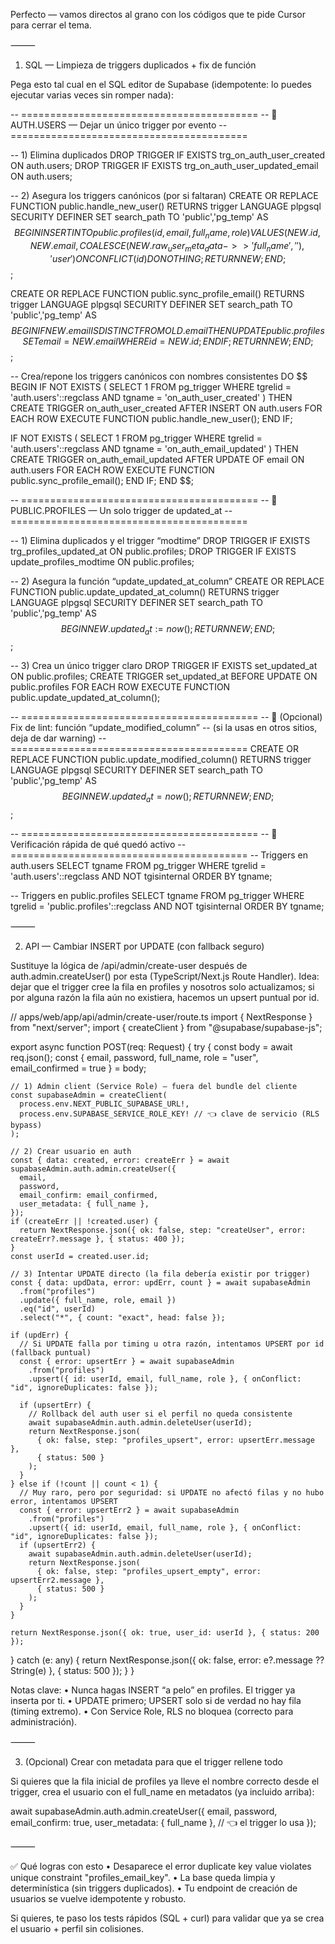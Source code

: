 Perfecto — vamos directos al grano con los códigos que te pide Cursor para cerrar el tema.

⸻

1) SQL — Limpieza de triggers duplicados + fix de función

Pega esto tal cual en el SQL editor de Supabase (idempotente: lo puedes ejecutar varias veces sin romper nada):

-- =========================================
-- 🔹 AUTH.USERS — Dejar un único trigger por evento
-- =========================================

-- 1) Elimina duplicados
DROP TRIGGER IF EXISTS trg_on_auth_user_created       ON auth.users;
DROP TRIGGER IF EXISTS trg_on_auth_user_updated_email ON auth.users;

-- 2) Asegura los triggers canónicos (por si faltaran)
CREATE OR REPLACE FUNCTION public.handle_new_user()
RETURNS trigger
LANGUAGE plpgsql
SECURITY DEFINER
SET search_path TO 'public','pg_temp'
AS $$
BEGIN
  INSERT INTO public.profiles (id, email, full_name, role)
  VALUES (NEW.id, NEW.email, COALESCE(NEW.raw_user_meta_data->>'full_name',''), 'user')
  ON CONFLICT (id) DO NOTHING;
  RETURN NEW;
END;
$$;

CREATE OR REPLACE FUNCTION public.sync_profile_email()
RETURNS trigger
LANGUAGE plpgsql
SECURITY DEFINER
SET search_path TO 'public','pg_temp'
AS $$
BEGIN
  IF NEW.email IS DISTINCT FROM OLD.email THEN
    UPDATE public.profiles SET email = NEW.email WHERE id = NEW.id;
  END IF;
  RETURN NEW;
END;
$$;

-- Crea/repone los triggers canónicos con nombres consistentes
DO $$
BEGIN
  IF NOT EXISTS (
    SELECT 1 FROM pg_trigger
    WHERE tgrelid = 'auth.users'::regclass AND tgname = 'on_auth_user_created'
  ) THEN
    CREATE TRIGGER on_auth_user_created
      AFTER INSERT ON auth.users
      FOR EACH ROW EXECUTE FUNCTION public.handle_new_user();
  END IF;

  IF NOT EXISTS (
    SELECT 1 FROM pg_trigger
    WHERE tgrelid = 'auth.users'::regclass AND tgname = 'on_auth_email_updated'
  ) THEN
    CREATE TRIGGER on_auth_email_updated
      AFTER UPDATE OF email ON auth.users
      FOR EACH ROW EXECUTE FUNCTION public.sync_profile_email();
  END IF;
END $$;


-- =========================================
-- 🔹 PUBLIC.PROFILES — Un solo trigger de updated_at
-- =========================================

-- 1) Elimina duplicados y el trigger “modtime”
DROP TRIGGER IF EXISTS trg_profiles_updated_at  ON public.profiles;
DROP TRIGGER IF EXISTS update_profiles_modtime ON public.profiles;

-- 2) Asegura la función “update_updated_at_column”
CREATE OR REPLACE FUNCTION public.update_updated_at_column()
RETURNS trigger
LANGUAGE plpgsql
SECURITY DEFINER
SET search_path TO 'public','pg_temp'
AS $$
BEGIN
  NEW.updated_at := now();
  RETURN NEW;
END;
$$;

-- 3) Crea un único trigger claro
DROP TRIGGER IF EXISTS set_updated_at ON public.profiles;
CREATE TRIGGER set_updated_at
  BEFORE UPDATE ON public.profiles
  FOR EACH ROW EXECUTE FUNCTION public.update_updated_at_column();


-- =========================================
-- 🔹 (Opcional) Fix de lint: función “update_modified_column”
--    (si la usas en otros sitios, deja de dar warning)
-- =========================================
CREATE OR REPLACE FUNCTION public.update_modified_column()
RETURNS trigger
LANGUAGE plpgsql
SECURITY DEFINER
SET search_path TO 'public','pg_temp'
AS $$
BEGIN
  NEW.updated_at = now();
  RETURN NEW;
END;
$$;


-- =========================================
-- 🔎 Verificación rápida de qué quedó activo
-- =========================================
-- Triggers en auth.users
SELECT tgname
FROM pg_trigger
WHERE tgrelid = 'auth.users'::regclass AND NOT tgisinternal
ORDER BY tgname;

-- Triggers en public.profiles
SELECT tgname
FROM pg_trigger
WHERE tgrelid = 'public.profiles'::regclass AND NOT tgisinternal
ORDER BY tgname;


⸻

2) API — Cambiar INSERT por UPDATE (con fallback seguro)

Sustituye la lógica de /api/admin/create-user después de auth.admin.createUser() por esta (TypeScript/Next.js Route Handler).
Idea: dejar que el trigger cree la fila en profiles y nosotros solo actualizamos; si por alguna razón la fila aún no existiera, hacemos un upsert puntual por id.

// apps/web/app/api/admin/create-user/route.ts
import { NextResponse } from "next/server";
import { createClient } from "@supabase/supabase-js";

export async function POST(req: Request) {
  try {
    const body = await req.json();
    const { email, password, full_name, role = "user", email_confirmed = true } = body;

    // 1) Admin client (Service Role) – fuera del bundle del cliente
    const supabaseAdmin = createClient(
      process.env.NEXT_PUBLIC_SUPABASE_URL!,
      process.env.SUPABASE_SERVICE_ROLE_KEY! // 👈 clave de servicio (RLS bypass)
    );

    // 2) Crear usuario en auth
    const { data: created, error: createErr } = await supabaseAdmin.auth.admin.createUser({
      email,
      password,
      email_confirm: email_confirmed,
      user_metadata: { full_name },
    });
    if (createErr || !created.user) {
      return NextResponse.json({ ok: false, step: "createUser", error: createErr?.message }, { status: 400 });
    }
    const userId = created.user.id;

    // 3) Intentar UPDATE directo (la fila debería existir por trigger)
    const { data: updData, error: updErr, count } = await supabaseAdmin
      .from("profiles")
      .update({ full_name, role, email })
      .eq("id", userId)
      .select("*", { count: "exact", head: false });

    if (updErr) {
      // Si UPDATE falla por timing u otra razón, intentamos UPSERT por id (fallback puntual)
      const { error: upsertErr } = await supabaseAdmin
        .from("profiles")
        .upsert({ id: userId, email, full_name, role }, { onConflict: "id", ignoreDuplicates: false });

      if (upsertErr) {
        // Rollback del auth user si el perfil no queda consistente
        await supabaseAdmin.auth.admin.deleteUser(userId);
        return NextResponse.json(
          { ok: false, step: "profiles_upsert", error: upsertErr.message },
          { status: 500 }
        );
      }
    } else if (!count || count < 1) {
      // Muy raro, pero por seguridad: si UPDATE no afectó filas y no hubo error, intentamos UPSERT
      const { error: upsertErr2 } = await supabaseAdmin
        .from("profiles")
        .upsert({ id: userId, email, full_name, role }, { onConflict: "id", ignoreDuplicates: false });
      if (upsertErr2) {
        await supabaseAdmin.auth.admin.deleteUser(userId);
        return NextResponse.json(
          { ok: false, step: "profiles_upsert_empty", error: upsertErr2.message },
          { status: 500 }
        );
      }
    }

    return NextResponse.json({ ok: true, user_id: userId }, { status: 200 });
  } catch (e: any) {
    return NextResponse.json({ ok: false, error: e?.message ?? String(e) }, { status: 500 });
  }
}

Notas clave:
	•	Nunca hagas INSERT “a pelo” en profiles. El trigger ya inserta por ti.
	•	UPDATE primero; UPSERT solo si de verdad no hay fila (timing extremo).
	•	Con Service Role, RLS no bloquea (correcto para administración).

⸻

3) (Opcional) Crear con metadata para que el trigger rellene todo

Si quieres que la fila inicial de profiles ya lleve el nombre correcto desde el trigger, crea el usuario con el full_name en metadatos (ya incluido arriba):

await supabaseAdmin.auth.admin.createUser({
  email,
  password,
  email_confirm: true,
  user_metadata: { full_name }, // 👈 el trigger lo usa
});


⸻

✅ Qué logras con esto
	•	Desaparece el error duplicate key value violates unique constraint "profiles_email_key".
	•	La base queda limpia y determinística (sin triggers duplicados).
	•	Tu endpoint de creación de usuarios se vuelve idempotente y robusto.

Si quieres, te paso los tests rápidos (SQL + curl) para validar que ya se crea el usuario + perfil sin colisiones.
